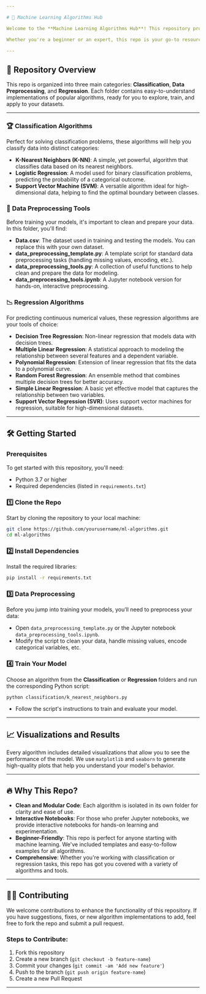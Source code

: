 ```yaml
---

# 🚀 Machine Learning Algorithms Hub

Welcome to the **Machine Learning Algorithms Hub**! This repository provides a comprehensive collection of machine learning algorithms for **Classification** and **Regression** tasks, along with robust tools for **Data Preprocessing**.

Whether you're a beginner or an expert, this repo is your go-to resource to explore the fundamentals and applications of machine learning algorithms. Let's dive in!

---
```


## 📂 Repository Overview

This repo is organized into three main categories: **Classification**, **Data Preprocessing**, and **Regression**. Each folder contains easy-to-understand implementations of popular algorithms, ready for you to explore, train, and apply to your datasets.

---

### 🏆 **Classification Algorithms**

Perfect for solving classification problems, these algorithms will help you classify data into distinct categories:

* **K-Nearest Neighbors (K-NN)**: A simple, yet powerful, algorithm that classifies data based on its nearest neighbors.
* **Logistic Regression**: A model used for binary classification problems, predicting the probability of a categorical outcome.
* **Support Vector Machine (SVM)**: A versatile algorithm ideal for high-dimensional data, helping to find the optimal boundary between classes.

### 🧹 **Data Preprocessing Tools**

Before training your models, it's important to clean and prepare your data. In this folder, you'll find:

* **Data.csv**: The dataset used in training and testing the models. You can replace this with your own dataset.
* **data\_preprocessing\_template.py**: A template script for standard data preprocessing tasks (handling missing values, encoding, etc.).
* **data\_preprocessing\_tools.py**: A collection of useful functions to help clean and prepare the data for modeling.
* **data\_preprocessing\_tools.ipynb**: A Jupyter notebook version for hands-on, interactive preprocessing.

### 📉 **Regression Algorithms**

For predicting continuous numerical values, these regression algorithms are your tools of choice:

* **Decision Tree Regression**: Non-linear regression that models data with decision trees.
* **Multiple Linear Regression**: A statistical approach to modeling the relationship between several features and a dependent variable.
* **Polynomial Regression**: Extension of linear regression that fits the data to a polynomial curve.
* **Random Forest Regression**: An ensemble method that combines multiple decision trees for better accuracy.
* **Simple Linear Regression**: A basic yet effective model that captures the relationship between two variables.
* **Support Vector Regression (SVR)**: Uses support vector machines for regression, suitable for high-dimensional datasets.

---

## 🛠 Getting Started

### Prerequisites

To get started with this repository, you'll need:

* Python 3.7 or higher
* Required dependencies (listed in `requirements.txt`)

### 1️⃣ **Clone the Repo**

Start by cloning the repository to your local machine:

```bash
git clone https://github.com/yourusername/ml-algorithms.git
cd ml-algorithms
```

### 2️⃣ **Install Dependencies**

Install the required libraries:

```bash
pip install -r requirements.txt
```

### 3️⃣ **Data Preprocessing**

Before you jump into training your models, you’ll need to preprocess your data:

* Open `data_preprocessing_template.py` or the Jupyter notebook `data_preprocessing_tools.ipynb`.
* Modify the script to clean your data, handle missing values, encode categorical variables, etc.

### 4️⃣ **Train Your Model**

Choose an algorithm from the **Classification** or **Regression** folders and run the corresponding Python script:

```bash
python classification/k_nearest_neighbors.py
```

* Follow the script's instructions to train and evaluate your model.

---

## 📈 Visualizations and Results

Every algorithm includes detailed visualizations that allow you to see the performance of the model. We use `matplotlib` and `seaborn` to generate high-quality plots that help you understand your model's behavior.

---

## 🔥 Why This Repo?

* **Clean and Modular Code**: Each algorithm is isolated in its own folder for clarity and ease of use.
* **Interactive Notebooks**: For those who prefer Jupyter notebooks, we provide interactive notebooks for hands-on learning and experimentation.
* **Beginner-Friendly**: This repo is perfect for anyone starting with machine learning. We've included templates and easy-to-follow examples for all algorithms.
* **Comprehensive**: Whether you're working with classification or regression tasks, this repo has got you covered with a variety of algorithms and tools.

---

## 🧑‍💻 Contributing

We welcome contributions to enhance the functionality of this repository. If you have suggestions, fixes, or new algorithm implementations to add, feel free to fork the repo and submit a pull request.

### Steps to Contribute:

1. Fork this repository
2. Create a new branch (`git checkout -b feature-name`)
3. Commit your changes (`git commit -am 'Add new feature'`)
4. Push to the branch (`git push origin feature-name`)
5. Create a new Pull Request

---

